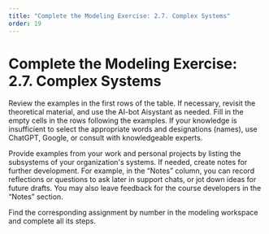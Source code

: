 ```yaml
---
title: "Complete the Modeling Exercise: 2.7. Complex Systems"
order: 19
---
```


# Complete the Modeling Exercise: 2.7. Complex Systems

Review the examples in the first rows of the table. If necessary, revisit the theoretical material, and use the AI-bot Aisystant as needed. Fill in the empty cells in the rows following the examples. If your knowledge is insufficient to select the appropriate words and designations (names), use ChatGPT, Google, or consult with knowledgeable experts.

Provide examples from your work and personal projects by listing the subsystems of your organization's systems. If needed, create notes for further development. For example, in the “Notes” column, you can record reflections or questions to ask later in support chats, or jot down ideas for future drafts. You may also leave feedback for the course developers in the “Notes” section.

Find the corresponding assignment by number in the modeling workspace and complete all its steps.